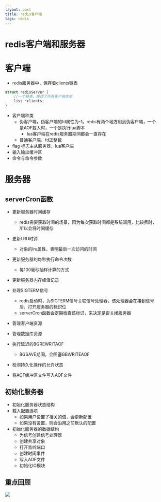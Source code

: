 ```yaml
--- 
layout: post 
title: redis客户端 
tags: redis 
---
```

# redis客户端和服务器
# 客户端
- redis服务器中，保存着clients链表
```c
struct redisServer {
    //一个链表，报错了所有客户端状态
    list *clients;
}
```
- 客户端种类
    - 伪客户端，伪客户端的fd属性为-1。redis有两个地方用到伪客户端，一个是AOF载入时，一个是执行lua脚本
        - lua客户端在redis服务器期间都会一直存在
    - 普通客户端，fd正整数
- flag 标志主从服务器，lua客户端
- 输入输出缓冲区
- 命令与命令参数
# 服务器
## serverCron函数
- 更新服务器时间缓存
    - redis需要获取时间的场景，因为每次获取时间都是系统调用，比较费时，所以会将时间缓存
- 更新LRU时钟
    - 对象的lru属性，表明最后一次访问的时间
- 更新服务器的每秒执行命令次数
    - 每100毫秒抽样计算的方式

- 更新服务器内存峰值记录
- 处理SIGTERM信号
    - redis启动时，为SIGTERM信号关联信号处理器，该处理器会在接到信号后，打开服务器的标识位
    - serverCron函数会定期检查该标识，来决定是否关闭服务器
- 管理客户端资源
- 管理数据库资源
- 执行延迟的BGREWRITAOF
    - BGSAVE期间，会阻塞GBWRITEAOF
- 检测持久化操作的允许状态
- 将AOF缓冲区文件写入AOF文件
## 初始化服务器
- 初始化服务器状态结构
- 载入配置选项
    - 如果用户设置了相关的值，会更新配置
    - 如果没有设置，则会沿用之前默认的配置
- 初始化服务器的数据结构
    - 为信号创建信号处理器
    - 创建共享对象
    - 打开监听端口
    - 创建时间事件
    - 写入AOF文件
    - 初始化IO模块
## 重点回顾
![](https://cdn.jsdelivr.net/gh/nber1994/fu0k@master/uPic/20181119231826122_1122947758.png)
